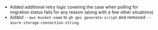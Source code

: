 - Added additional retry logic covering the case when polling for migration status fails for any reason (along with a few other situations)
- Added `--aws-bucket-name` to `gh gei generate-script` and removed `--azure-storage-connection-string`. 
